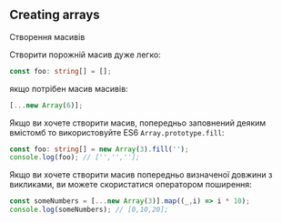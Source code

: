 ## Creating arrays
Створення масивів

Створити порожній масив дуже легко: 

```ts
const foo: string[] = [];
```

якщо потрібен масив масивів: 

```ts
[...new Array(6)]; 
```

Якщо ви хочете створити масив, попередньо заповнений деяким вмістомб то використовуйте ES6 `Array.prototype.fill`: 

```ts
const foo: string[] = new Array(3).fill('');
console.log(foo); // ['','',''];
```

Якщо ви хочете створити масив попередньо визначеної довжини з викликами, ви можете скористатися оператором поширення: 

```ts
const someNumbers = [...new Array(3)].map((_,i) => i * 10);
console.log(someNumbers); // [0,10,20];
```
